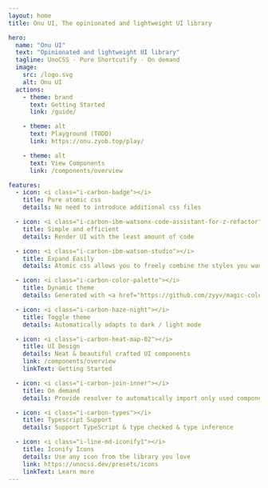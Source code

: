 ```yaml
---
layout: home
title: Onu UI, The opinionated and lightweight UI library

hero:
  name: "Onu UI"
  text: "Opinionated and lightweight UI library"
  tagline: UnoCSS · Pure Shortcutify · On demand
  image:
    src: /logo.svg
    alt: Onu UI
  actions:
    - theme: brand
      text: Getting Started
      link: /guide/

    - theme: alt
      text: Playground (TODO)
      link: https://onu.zyob.top/play/

    - theme: alt
      text: View Components
      link: /components/overview

features:
  - icon: <i class="i-carbon-badge"></i>
    title: Pure atomic css
    details: No need to introduce additional css files

  - icon: <i class="i-carbon-ibm-watsonx-code-assistant-for-z-refactor"></i>
    title: Simple and efficient
    details: Render UI with the least amount of code

  - icon: <i class="i-carbon-ibm-watson-studio"></i>
    title: Expand Easily
    details: Atomic css allows you to freely combine the styles you want

  - icon: <i class="i-carbon-color-palette"></i>
    title: Dynamic theme
    details: Generated with <a href="https://github.com/zyyv/magic-color" target="_blank">Magicolor</a> that conform to human visual perception

  - icon: <i class="i-carbon-haze-night"></i>
    title: Toggle theme
    details: Automatically adapts to dark / light mode

  - icon: <i class="i-carbon-heat-map-02"></i>
    title: UI Design
    details: Neat & beautiful crafted UI components
    link: /components/overview
    linkText: Getting Started

  - icon: <i class="i-carbon-join-inner"></i>
    title: On demand
    details: Provide resolver to automatically import only used components

  - icon: <i class="i-carbon-types"></i>
    title: Typescript Support
    details: Support TypeScript & type checked & type inference

  - icon: <i class="i-line-md-iconify1"></i>
    title: Iconify Icons
    details: Use any icon from the library you love
    link: https://unocss.dev/presets/icons
    linkText: Learn more
---
```

